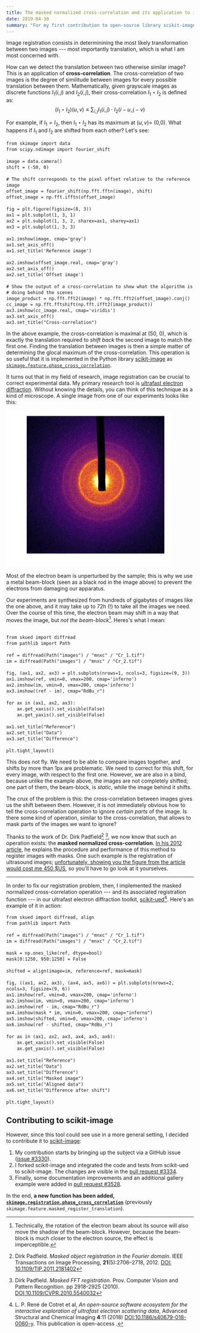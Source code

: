 ```yaml
---
title: The masked normalized cross-correlation and its application to image registration
date: 2019-04-30
summary: "For my first contribution to open-source library scikit-image, I implemented the masked normalized cross-correlation. This post details the why and how this happened."
---
```


Image registration consists in determinining the most likely transformation between two images --- most importantly translation, which is what I am most concerned with.

How can we detect the translation between two otherwise similar image? This is an application of **cross-correlation**. The cross-correlation of two images is the degree of similitude between images for every possible translation between them. Mathematically, given grayscale images as discrete functions $I_1(i,j)$ and $I_2(i,j)$, their cross-correlation $I_1 \star I_2$ is defined as:
$$
    (I_1 \star I_2)(u, v) \equiv \sum_{i,j} I_1(i, j) \cdot I_2(i - u, j - v)
$$

For example, if $I_1 = I_2$, then $I_1 \star I_2$ has its maximum at $(u,v) =$ (0,0). What happens if $I_1$ and $I_2$ are shifted from each other? Let's see:

```{.python .matplotlib caption="The cross-correlation between shifted images exhibits a global maxima at the location corresponding to relative translation."}
from skimage import data
from scipy.ndimage import fourier_shift

image = data.camera()
shift = (-50, 0)

# The shift corresponds to the pixel offset relative to the reference image
offset_image = fourier_shift(np.fft.fftn(image), shift)
offset_image = np.fft.ifftn(offset_image)

fig = plt.figure(figsize=(8, 3))
ax1 = plt.subplot(1, 3, 1)
ax2 = plt.subplot(1, 3, 2, sharex=ax1, sharey=ax1)
ax3 = plt.subplot(1, 3, 3)

ax1.imshow(image, cmap='gray')
ax1.set_axis_off()
ax1.set_title('Reference image')

ax2.imshow(offset_image.real, cmap='gray')
ax2.set_axis_off()
ax2.set_title('Offset image')

# Show the output of a cross-correlation to show what the algorithm is
# doing behind the scenes
image_product = np.fft.fft2(image) * np.fft.fft2(offset_image).conj()
cc_image = np.fft.fftshift(np.fft.ifft2(image_product))
ax3.imshow(cc_image.real, cmap='viridis')
ax3.set_axis_off()
ax3.set_title("Cross-correlation")
```

In the above example, the cross-correlation is maximal at (50, 0), which is exactly the translation required to *shift back* the second image to match the first one. Finding the translation between images is then a simple matter of determining the glocal maximum of the cross-correlation. This operation is so useful that it is implemented in the Python library [scikit-image](https://scikit-image.org) as [`skimage.feature.phase_cross_correlation`](https://scikit-image.org/docs/dev/api/skimage.registration.html?highlight=phase#skimage.registration.phase_cross_correlation).

It turns out that in my field of research, image registration can be crucial to correct experimental data. My primary research tool is [ultrafast electron diffraction](http://www.physics.mcgill.ca/siwicklab). Without knowing the details, you can think of this technique as a kind of microscope. A single image from one of our experiments looks like this:

![An electron diffraction pattern of polycrystalline chromium.](/images/mnxc/Cr_1.png)

Most of the electron beam is unperturbed by the sample; this is why we use a metal beam-block (seen as a black rod in the image above) to prevent the electrons from damaging our apparatus.

Our experiments are synthesized from hundreds of gigabytes of images like the one above, and it may take up to 72h (!) to take all the images we need. Over the course of this time, the electron beam may shift in a way that moves the image, but *not the beam-block*[^1]. Heres's what I mean:

```{.python .matplotlib caption="Here is the difference between two equivalent images, acquired a few hours apart. The shift between them is evident in the third panel."}

from skued import diffread
from pathlib import Path

ref = diffread(Path("images") / "mnxc" / "Cr_1.tif")
im = diffread(Path("images") / "mnxc" / "Cr_2.tif")

fig, (ax1, ax2, ax3) = plt.subplots(nrows=1, ncols=3, figsize=(9, 3))
ax1.imshow(ref, vmin=0, vmax=200, cmap='inferno')
ax2.imshow(im, vmin=0, vmax=200, cmap='inferno')
ax3.imshow((ref - im), cmap="RdBu_r")

for ax in (ax1, ax2, ax3):
    ax.get_xaxis().set_visible(False)
    ax.get_yaxis().set_visible(False)

ax1.set_title("Reference")
ax2.set_title("Data")
ax3.set_title("Difference")

plt.tight_layout()
```

This does not fly. We need to be able to compare images together, and shifts by more than 1px are problematic. We need to correct for this shift, for every image, with respect to the first one. However, we are also in a bind, because unlike the example above, the images are not completely shifted; one part of them, the beam-block, is *static*, while the image behind it shifts. 

The crux of the problem is this: the cross-correlation between images gives us the shift between them. However, it is not immediately obvious how to tell the cross-correlation operation to ignore *certain parts* of the image. Is there some kind of operation, similar to the cross-correlation, that allows to mask parts of the images we want to ignore? 

Thanks to the work of Dr. Dirk Padfield[^2] [^3], we now know that such an operation exists: the **masked normalized cross-correlation**. [In his 2012 article](https://doi.org/10.1109/TIP.2011.2181402), he explains the procedure and performance of this method to register images with masks. One such example is the registration of ultrasound images; [unfortunately, showing you the figure from the article would cost me 450 $US](/images/mnxc/criminal.png), so you'll have to go look at it yourselves.

<hr>

In order to fix our registration problem, then, I implemented the masked normalized cross-correlation operation --- and its associated registration function --- in our ultrafast electron diffraction toolkit, [scikit-ued](https://scikit-ued.rtfd.io)[^4]. Here's an example of it in action:

```{.python .matplotlib caption="Using the masked-normalized cross-correlation to align two diffraction patterns of polycrystalline chromium. The mask shown tells the algorithm to ignore the beam-block of both images."}
from skued import diffread, align
from pathlib import Path

ref = diffread(Path("images") / "mnxc" / "Cr_1.tif")
im = diffread(Path("images") / "mnxc" / "Cr_2.tif")

mask = np.ones_like(ref, dtype=bool)
mask[0:1250, 950:1250] = False

shifted = align(image=im, reference=ref, mask=mask)

fig, ((ax1, ax2, ax3), (ax4, ax5, ax6)) = plt.subplots(nrows=2, ncols=3, figsize=(9, 6))
ax1.imshow(ref, vmin=0, vmax=200, cmap='inferno')
ax2.imshow(im, vmin=0, vmax=200, cmap='inferno')
ax3.imshow(ref - im, cmap="RdBu_r")
ax4.imshow(mask * im, vmin=0, vmax=200, cmap="inferno")
ax5.imshow(shifted, vmin=0, vmax=200, cmap='inferno')
ax6.imshow(ref - shifted, cmap="RdBu_r")

for ax in (ax1, ax2, ax3, ax4, ax5, ax6):
    ax.get_xaxis().set_visible(False)
    ax.get_yaxis().set_visible(False)

ax1.set_title("Reference")
ax2.set_title("Data")
ax3.set_title("Difference")
ax4.set_title("Masked image")
ax5.set_title("Aligned data")
ax6.set_title("Difference after shift")

plt.tight_layout()
```

## Contributing to scikit-image

However, since this tool could see use in a more general setting, I decided to contribute it to [scikit-image](https://scikit-image.org/):

1. My contribution starts by bringing up the subject via a GitHub issue ([issue #3330](https://github.com/scikit-image/scikit-image/issues/3330)). 
2. I forked scikit-image and integrated the code and tests from scikit-ued to scikit-image. The changes are visible in the [pull request #3334](https://github.com/scikit-image/scikit-image/pull/3334). 
3. Finally, some documentation improvements and an additional gallery example were added in [pull request #3528](https://github.com/scikit-image/scikit-image/pull/3528).

In the end, **a new function has been added, [`skimage.registration.phase_cross_correlation`](https://scikit-image.org/docs/stable/api/skimage.registration.html#skimage.registration.phase_cross_correlation)** (previously `skimage.feature.masked_register_translation`).

[^1]: Technically, the rotation of the electron beam about its source will also move the shadow of the beam-block. However, because the beam-block is much closer to the electron source, the effect is imperceptible.

[^2]: Dirk Padfield. *Masked object registration in the Fourier domain*. IEEE Transactions on Image Processing, **21**(5):2706–2718, 2012. [DOI: 10.1109/TIP.2011.2181402](https://doi.org/10.1109/TIP.2011.2181402)

[^3]: Dirk Padfield. *Masked FFT registration*. Prov. Computer Vision and Pattern Recognition. pp 2918-2925 (2010). [DOI:10.1109/CVPR.2010.5540032](https://doi.org/10.1109/CVPR.2010.5540032)

[^4]: L. P. René de Cotret et al, _An open-source software ecosystem for the interactive exploration of ultrafast electron scattering data_, Advanced Structural and Chemical Imaging __4__:11 (2018) [DOI:10.1186/s40679-018-0060-y](https://ascimaging.springeropen.com/articles/10.1186/s40679-018-0060-y). This publication is open-access<i class="ai ai-open-access"></i> .